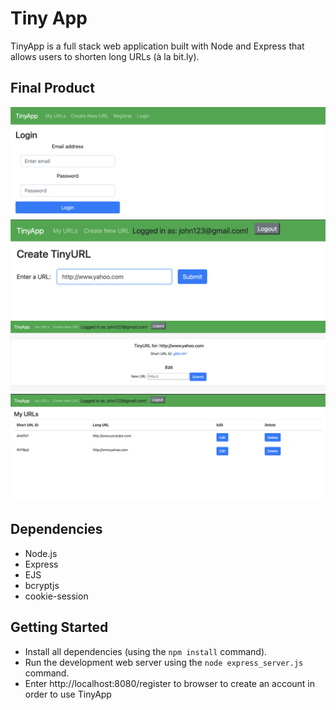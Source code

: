 # Tiny App

TinyApp is a full stack web application built with Node and Express that allows users to shorten long URLs (à la bit.ly).

## Final Product

!["screen shot of the register page in tinyapp"](./docs/register-page.png)
![screen shot of the create new URL page in tinyapp](./docs/createTinyURL-page.png)
![screen shot of the shortURL created by user](./docs/shortenURL.png)
![screen shot of the list of shortend URL created by user](./docs/urls-page.png)

## Dependencies

- Node.js
- Express
- EJS
- bcryptjs
- cookie-session

## Getting Started

- Install all dependencies (using the `npm install` command).
- Run the development web server using the `node express_server.js` command.
- Enter http://localhost:8080/register to browser to create an account in order to use TinyApp
